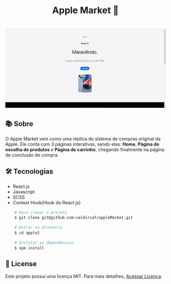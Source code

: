 <h1 align="center">
    Apple Market 🛒
</h1>

<h1>
    <img src="./src/Assets/Img/Site.png"/>
</h1>

## 📚 Sobre

O Apple Market vem como uma réplica do sistema de compras original da Apple. Ele conta com 3 páginas interativas, sendo elas: **Home**, **Página de escolha de produtos** e **Página de carrinho**, chegando finalmente na página de conclusão de compra.

## 🛠️ Tecnologias

- React.js
- Javascript
- SCSS
- Context Hook(Hook do React.js)

```bash
    # Para clonar o projeto
    $ git clone git@github.com:valdircaf/appleMarket.git
```

```bash
    # Entrar no diretório
    $ cd apple2
```

```bash
    # Instalar as dependências
    $ npm install
```

## 📄 License
Este projeto possui uma licença MIT. Para mais detalhes, [Acessar Licença](https://github.com/valdircaf/appleMarket/blob/main/LICENSE).
